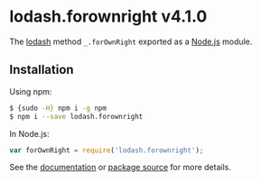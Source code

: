 # lodash.forownright v4.1.0

The [lodash](https://lodash.com/) method `_.forOwnRight` exported as a [Node.js](https://nodejs.org/) module.

## Installation

Using npm:
```bash
$ {sudo -H} npm i -g npm
$ npm i --save lodash.forownright
```

In Node.js:
```js
var forOwnRight = require('lodash.forownright');
```

See the [documentation](https://lodash.com/docs#forOwnRight) or [package source](https://github.com/lodash/lodash/blob/4.1.0-npm-packages/lodash.forownright) for more details.
